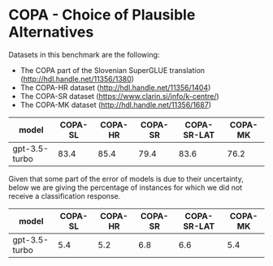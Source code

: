 # COPA - Choice of Plausible Alternatives

Datasets in this benchmark are the following:
- The COPA part of the Slovenian SuperGLUE translation (http://hdl.handle.net/11356/1380)
- The COPA-HR dataset (http://hdl.handle.net/11356/1404)
- The COPA-SR dataset (https://www.clarin.si/info/k-centre/)
- The COPA-MK dataset (http://hdl.handle.net/11356/1687)

| model | COPA-SL | COPA-HR | COPA-SR | COPA-SR-LAT | COPA-MK |
|-|-|-|-|-|-|
| gpt-3.5-turbo | 83.4 | 85.4 | 79.4 | 83.6 | 76.2 |


Given that some part of the error of models is due to their uncertainty,
below we are giving the percentage of instances for which we did not receive
a classification response.

| model | COPA-SL | COPA-HR | COPA-SR | COPA-SR-LAT | COPA-MK |
|-|-|-|-|-|-|
| gpt-3.5-turbo | 5.4 | 5.2 | 6.8 | 6.6 | 5.4 |

